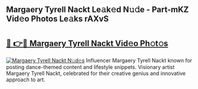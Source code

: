 ## Margaery Tyrell Nackt Le𝚊k𝚎d N𝚞𝚍e - Part-mKZ Vid𝚎o Photos Le𝚊ks rAXvS

# <h2><a href="http://fb4yya.evod.top/?m=Margaery+Tyrell+Nackt">🔗 👉🔴 Margaery Tyrell Nackt Vid𝚎o Ph𝚘t𝚘s</a></h2>

[![Margaery Tyrell Nackt N𝚞d𝚎s](https://i.imgur.com/8V9OHl7.gif)](http://fb4yya.evod.top/?m=Margaery+Tyrell+Nackt)
Influencer Margaery Tyrell Nackt known for posting dance-themed content and lifestyle snippets. Visionary artist Margaery Tyrell Nackt, celebrated for their creative genius and innovative approach to art. 
